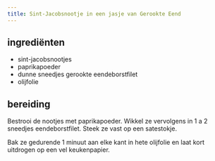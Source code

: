 ```yaml
---
title: Sint-Jacobsnootje in een jasje van Gerookte Eend
---
```


## ingrediënten
* sint-jacobsnootjes
* paprikapoeder
* dunne sneedjes gerookte eendeborstfilet
* olijfolie

## bereiding

Bestrooi de nootjes met paprikapoeder. Wikkel ze vervolgens in 1 a 2 sneedjes eendeborstfilet. Steek ze vast op een satestokje. 

Bak ze gedurende 1 minuut aan elke kant in hete olijfolie en laat kort uitdrogen op een vel keukenpapier.

